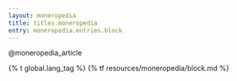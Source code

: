 ```yaml
---
layout: moneropedia
title: titles.moneropedia
entry: moneropedia.entries.block
---
```


@moneropedia_article

{% t global.lang_tag %}
{% tf resources/moneropedia/block.md %}

